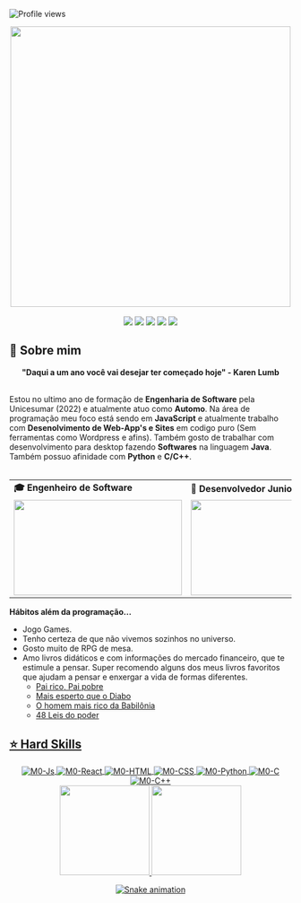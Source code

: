 ![Profile views](https://gpvc.arturio.dev/andreinaoliveira)

<div align="center">
  <a href="https://github.com/andreinaoliveira">
    <img src="https://raw.githubusercontent.com/gist/mohdule/a9ef65bda14edd8370553952d7850aea/raw/8260f3f8cb8fd31b8a8e4b51750846157dd2b061/hello-welcome.png" width="500">
  </a>
</div>
<br>
<div align="center">
    <a href="https://www.instagram.com/_m0rt3" target="_blank"><img src="https://img.shields.io/badge/-Instagram-%23E4405F?style=for-the-badge&logo=instagram&logoColor=white" target="_blank"></a>
 <a href="https://discordapp.com/channels/@me/Morte#4107" target="_blank"><img src="https://img.shields.io/badge/Discord-7289DA?style=for-the-badge&logo=discord&logoColor=white" target="_blank"></a> 
  <a href = "mailto:bruno801029@hotmail.com"><img src="https://img.shields.io/badge/-Gmail-%23333?style=for-the-badge&logo=gmail&logoColor=white" target="_blank"></a>
  <a href="https://www.linkedin.com/in/bruno-correia-433691189" target="_blank"><img src="https://img.shields.io/badge/-LinkedIn-%230077B5?style=for-the-badge&logo=linkedin&logoColor=white" target="_blank"></a> 
  <a href="https://steamcommunity.com/id/BCGGamerHQ/" target="_blank">
    <img src="https://img.shields.io/badge/Steam-000000?style=for-the-badge&logo=steam&logoColor=white" target="_blank">
  </a>
</div>

## 👻 Sobre mim
<div align='center'>
  <b>"Daqui a um ano você vai desejar ter começado hoje" - Karen Lumb</b>
</div><br>

Estou no ultimo ano de formação de <b>Engenharia de Software</b> pela Unicesumar (2022) e atualmente atuo como <b>Automo</b>. Na área de programação meu foco está sendo em <b>JavaScript</b> e atualmente trabalho com <b>Desenolvimento de Web-App's e Sites</b> em codigo puro (Sem ferramentas como Wordpress e afins). Também gosto de trabalhar com desenvolvimento para desktop fazendo <b>Softwares</b> na linguagem <b>Java</b>. Também possuo afinidade com <b>Python</b> e <b>C/C++</b>.
<br><br>

<div align="center">
  <table>
    <tr>
      <td>
        <b>🎓 Engenheiro de Software</b>
      </td>
      <td>
        <b>🧪 Desenvolvedor Junior</b>
      </td>
    </tr>
    <tr>
      <td>
        <img src="https://i.ibb.co/KytnD9v/importa.gif" width="300px" height="170px"> 
      </td>
      <td>
        <img src="https://clubedosgeeks.com.br/wp-content/uploads/2016/01/nao_compila.gif" width="300px" height="170px">
      </td>
    </tr>
  </table>
</div>


<b>Hábitos além da programação...</b>

- Jogo Games.
- Tenho certeza de que não vivemos sozinhos no universo.
- Gosto muito de RPG de mesa.
- Amo livros didáticos e com informações do mercado financeiro, que te estimule a pensar. Super recomendo alguns dos meus livros favoritos que ajudam a pensar e enxergar a vida de formas diferentes.
  - <a href='https://www.amazon.com.br/Pai-rico-pai-pobre-anos/dp/8550801488/ref=sr_1_2_sspa?__mk_pt_BR=%C3%85M%C3%85%C5%BD%C3%95%C3%91&crid=1B7TX10UX0EHJ&keywords=Pai+rico+pai+pobre&qid=1669859243&qu=eyJxc2MiOiIyLjIwIiwicXNhIjoiMS42MyIsInFzcCI6IjEuNDUifQ%3D%3D&sprefix=pai+rico+pai+pob%2Caps%2C166&sr=8-2-spons&psc=1&spLa=ZW5jcnlwdGVkUXVhbGlmaWVyPUEyREZNUFRNWFdFSlJDJmVuY3J5cHRlZElkPUExMDEzMDg4Mlc1OVhXM0lSVzk5VyZlbmNyeXB0ZWRBZElkPUEwOTE0MzA5MVJENUtOUUkyNEUyTSZ3aWRnZXROYW1lPXNwX2F0ZiZhY3Rpb249Y2xpY2tSZWRpcmVjdCZkb05vdExvZ0NsaWNrPXRydWU='>Pai rico, Pai pobre</a>
  -  <a href='https://www.amazon.com.br/Mais-esperto-que-Diabo-liberdade/dp/8568014003/ref=sr_1_5?crid=3GSH2MZHKL3D3&keywords=mais+esperto+que+o+diabo&qid=1646604662&sprefix=Mais+es%2Caps%2C290&sr=8-5'>Mais esperto que o Diabo</a>
  - <a href='https://www.amazon.com.br/Homem-Mais-Rico-Babil%C3%B4nia/dp/8595081530/ref=sr_1_1_sspa?keywords=o+homem+mais+rico+da+babilonia&qid=1669859335&qu=eyJxc2MiOiIyLjE1IiwicXNhIjoiMS4yMiIsInFzcCI6IjEuMTEifQ%3D%3D&sprefix=o+homem+mais%2Caps%2C156&sr=8-1-spons&psc=1&spLa=ZW5jcnlwdGVkUXVhbGlmaWVyPUEzS0tFNDlFNVNPTlg0JmVuY3J5cHRlZElkPUEwNzgwODQyUkJFQ0JHVURBSzlJJmVuY3J5cHRlZEFkSWQ9QTEwMTU3MTcxTjdVNkVQN0E2NjJPJndpZGdldE5hbWU9c3BfYXRmJmFjdGlvbj1jbGlja1JlZGlyZWN0JmRvTm90TG9nQ2xpY2s9dHJ1ZQ=='>O homem mais rico da Babilônia</a>
  - <a href='https://www.amazon.com.br/AS-LEIS-PODER-CAPA-DURA/dp/6555320516/ref=sr_1_1?keywords=48+leis+do+poder&qid=1669859382&qu=eyJxc2MiOiIyLjEwIiwicXNhIjoiMS42OCIsInFzcCI6IjEuMzAifQ%3D%3D&sprefix=48+lei%2Caps%2C153&sr=8-1'>48 Leis do poder


## ⭐️ Hard Skills
<div align="center">
  <img align="center" alt="M0-Js" src="https://img.shields.io/badge/-JavaScript-05122A?style=flat&logo=JavaScript">
  <img align="center" alt="M0-React" src="https://img.shields.io/badge/-React-05122A?style=flat&logo=React">
  <img align="center" alt="M0-HTML" src="https://img.shields.io/badge/-HTML-05122A?style=flat&logo=html5">
  <img align="center" alt="M0-CSS" src="https://img.shields.io/badge/-CSS-05122A?style=flat&logo=css3">
  <img align="center" alt="M0-Python" src="https://img.shields.io/badge/-Python-05122A?style=flat&logo=python">
  <img align="center" alt="M0-C" src="https://img.shields.io/badge/-C-05122A?style=flat&logo=c"> 
  <img align="center" alt="M0-C++" src="https://img.shields.io/badge/-C++-05122A?style=flat&logo=cplusplus">
  
  <br>
  <a href="https://github.com/M0rt3-K">
  <img height="160em" src="https://github-readme-stats.vercel.app/api?username=M0rt3-K&show_icons=true&theme=codeSTACKr&include_all_commits=true&count_private=true%22/"/>
    <img height="160em" src="https://github-readme-stats.vercel.app/api/top-langs/?username=M0rt3-K&layout=compact&langs_count=7&theme=codeSTACKr"/>
  
   ![Snake animation](https://github.com/M0rt3-K/M0rt3-K/blob/output/github-contribution-grid-snake.svg)
</div>
